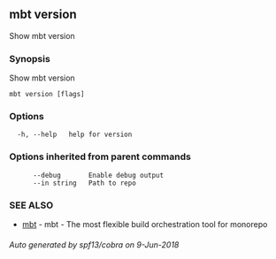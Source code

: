 ## mbt version

Show mbt version

### Synopsis


Show mbt version

```
mbt version [flags]
```

### Options

```
  -h, --help   help for version
```

### Options inherited from parent commands

```
      --debug       Enable debug output
      --in string   Path to repo
```

### SEE ALSO
* [mbt](mbt.md)	 - mbt - The most flexible build orchestration tool for monorepo

###### Auto generated by spf13/cobra on 9-Jun-2018
